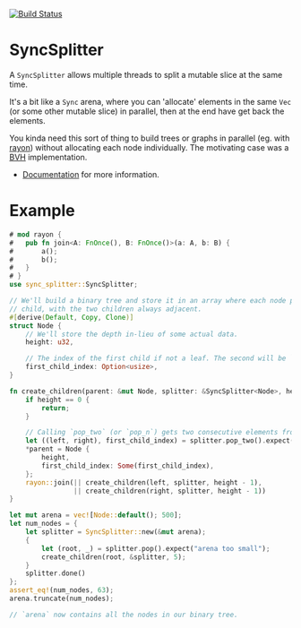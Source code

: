 [![Build Status](https://travis-ci.org/cristicbz/sync-splitter?branch=master)](https://travis-ci.org/cristicbz/sync-splitter)

SyncSplitter
===

A `SyncSplitter` allows multiple threads to split a mutable slice at the same time.

It's a bit like a `Sync` arena, where you can 'allocate' elements in the same
`Vec` (or some other mutable slice) in parallel, then at the end have get back
the elements.

You kinda need this sort of thing to build trees or graphs in parallel (eg. with
[rayon](https://github.com/rayon-rs/rayon)) without allocating each node
individually. The motivating case was a
[BVH](https://en.wikipedia.org/wiki/Bounding_volume_hierarchy) implementation.

* [Documentation](https://docs.rs/sync-splitter) for more information.

Example
===
```rust
# mod rayon {
#   pub fn join<A: FnOnce(), B: FnOnce()>(a: A, b: B) {
#       a();
#       b();
#   }
# }
use sync_splitter::SyncSplitter;

// We'll build a binary tree and store it in an array where each node points to its first,
// child, with the two children always adjacent.
#[derive(Default, Copy, Clone)]
struct Node {
    // We'll store the depth in-lieu of some actual data.
    height: u32,

    // The index of the first child if not a leaf. The second will be `first_child_index + 1`.
    first_child_index: Option<usize>,
}

fn create_children(parent: &mut Node, splitter: &SyncSplitter<Node>, height: u32) {
    if height == 0 {
        return;
    }

    // Calling `pop_two` (or `pop_n`) gets two consecutive elements from the original slice.
    let ((left, right), first_child_index) = splitter.pop_two().expect("arena too small");
    *parent = Node {
        height,
        first_child_index: Some(first_child_index),
    };
    rayon::join(|| create_children(left, splitter, height - 1),
                || create_children(right, splitter, height - 1))
}

let mut arena = vec![Node::default(); 500];
let num_nodes = {
    let splitter = SyncSplitter::new(&mut arena);
    {
        let (root, _) = splitter.pop().expect("arena too small");
        create_children(root, &splitter, 5);
    }
    splitter.done()
};
assert_eq!(num_nodes, 63);
arena.truncate(num_nodes);

// `arena` now contains all the nodes in our binary tree.

```
